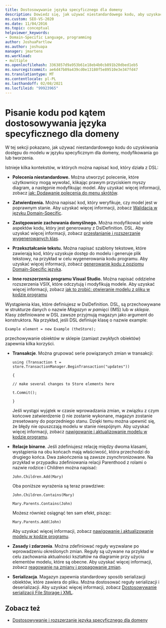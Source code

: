```yaml
---
title: Dostosowywanie języka specyficznego dla domeny
description: Dowiedz się, jak używać niestandardowego kodu, aby uzyskać dostęp do modelu w języku specyficznym dla domeny (DSL) i zmodyfikować go.
ms.custom: SEO-VS-2020
ms.date: 11/04/2016
ms.topic: conceptual
helpviewer_keywords:
- Domain-Specific Language, programming
author: JoshuaPartlow
ms.author: joshuapa
manager: jmartens
ms.workload:
- multiple
ms.openlocfilehash: 3363857d9a953b61e18eb4b0cb891b20dbed1eb5
ms.sourcegitcommit: ae6d47b09a439cd0e13180f5e89510e3e347fd47
ms.translationtype: MT
ms.contentlocale: pl-PL
ms.lasthandoff: 02/08/2021
ms.locfileid: "99923965"
---
```

# <a name="write-code-to-customize-a-domain-specific-language"></a>Pisanie kodu pod kątem dostosowywania języka specyficznego dla domeny

W tej sekcji pokazano, jak używać niestandardowego kodu do uzyskiwania dostępu do modelu w języku specyficznym dla domeny, modyfikowania go lub tworzenia.

Istnieje kilka kontekstów, w których można napisać kod, który działa z DSL:

- **Polecenia niestandardowe.** Można utworzyć polecenie, które użytkownicy mogą wywołać, klikając prawym przyciskiem myszy diagram, a następnie modyfikując model. Aby uzyskać więcej informacji, zobacz [jak: Dodawanie polecenia do menu skrótów](../modeling/how-to-add-a-command-to-the-shortcut-menu.md).

- **Zatwierdzenia.** Można napisać kod, który weryfikuje, czy model jest w poprawnym stanie. Aby uzyskać więcej informacji, zobacz [Walidacja w języku Domain-Specific](../modeling/validation-in-a-domain-specific-language.md).

- **Zastępowanie zachowania domyślnego.** Można modyfikować wiele aspektów kodu, który jest generowany z DslDefinition. DSL. Aby uzyskać więcej informacji, zobacz [przesłanianie i rozszerzanie wygenerowanych klas](../modeling/overriding-and-extending-the-generated-classes.md).

- **Przekształcanie tekstu.** Można napisać szablony tekstowe, które zawierają kod, który uzyskuje dostęp do modelu i generuje plik tekstowy, na przykład w celu wygenerowania kodu programu. Aby uzyskać więcej informacji, zobacz [generowanie kodu z poziomu Domain-Specific języka](../modeling/generating-code-from-a-domain-specific-language.md).

- **Inne rozszerzenia programu Visual Studio.** Można napisać oddzielne rozszerzenia VSIX, które odczytują i modyfikują modele. Aby uzyskać więcej informacji, zobacz [jak to zrobić: otwieranie modelu z pliku w kodzie programu](../modeling/how-to-open-a-model-from-file-in-program-code.md)

Wystąpienia klas, które definiujesz w DslDefinition. DSL, są przechowywane w strukturze danych o nazwie *Magazyn w pamięci* (IMS) lub w *sklepie*. Klasy zdefiniowane w DSL zawsze przyjmują magazyn jako argument do konstruktora. Na przykład, jeśli DSL definiuje klasę o nazwie example:

`Example element = new Example (theStore);`

przechowywanie obiektów w sklepie (zamiast zwykłych obiektów) zapewnia kilka korzyści.

- **Transakcje**. Można grupować serie powiązanych zmian w transakcji:

     `using (Transaction t = store.TransactionManager.BeginTransaction("updates"))`

     `{`

     `// make several changes to Store elements here`

     `t.Commit();`

     `}`

     Jeśli wystąpi wyjątek w czasie wprowadzania zmian, w związku z czym końcowe zatwierdzenie () nie zostanie wykonane, magazyn zostanie zresetowany do poprzedniego stanu. Dzięki temu można upewnić się, że błędy nie opuszczają modelu w stanie niespójnym. Aby uzyskać więcej informacji, zobacz [nawigowanie i aktualizowanie modelu w kodzie programu](../modeling/navigating-and-updating-a-model-in-program-code.md).

- **Relacje binarne**. Jeśli zdefiniujesz relację między dwoma klasami, wystąpienia na obu końcach mają właściwość, która przechodzi do drugiego końca. Dwa zakończenia są zawsze zsynchronizowane. Na przykład w przypadku zdefiniowania relacji Parenthood z rolami o nazwie rodzice i Children można napisać:

     `John.Children.Add(Mary)`

     Oba poniższe wyrażenia są teraz prawdziwe:

     `John.Children.Contains(Mary)`

     `Mary.Parents.Contains(John)`

     Możesz również osiągnąć ten sam efekt, pisząc:

     `Mary.Parents.Add(John)`

     Aby uzyskać więcej informacji, zobacz [nawigowanie i aktualizowanie modelu w kodzie programu](../modeling/navigating-and-updating-a-model-in-program-code.md).

- **Zasady i zdarzenia**. Można zdefiniować reguły wyzwalane po wprowadzeniu określonych zmian. Reguły są używane na przykład w celu zachowania aktualności kształtów na diagramie przy użyciu elementów modelu, które są obecne. Aby uzyskać więcej informacji, zobacz [reagowanie na zmiany i propagowanie zmian](../modeling/responding-to-and-propagating-changes.md).

- **Serializacja**. Magazyn zapewnia standardowy sposób serializacji obiektów, które zawiera do pliku. Można dostosować reguły serializacji i deserializacji. Aby uzyskać więcej informacji, zobacz [Dostosowywanie serializacji File Storage i XML](../modeling/customizing-file-storage-and-xml-serialization.md).

## <a name="see-also"></a>Zobacz też

- [Dostosowywanie i rozszerzanie języka specyficznego dla domeny](../modeling/customizing-and-extending-a-domain-specific-language.md)